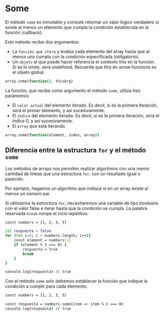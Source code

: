 # Some

El método `some` es inmutable y consiste retornar un valor lógico verdadero si existe al menos un elemento que cumpla la condición establecida en la función (callback).

Este método recibe dos argumentos:

* La `función que itera` y evalúa cada elemento del array hasta que al menos uno cumpla con la condición especificada (obligatorio).
* Un `objeto` al que puede hacer referencia el contexto this en la función. Si se lo omite, será undefined. Recuerde que this en arrow functions es el objeto global.

``` bash
array.some(function(), thisArg)
```

La función, que recibe como argumento el método `some`, utiliza tres parámetros:

* El `valor actual` del elemento iterado. Es decir, si es la primera iteración, será el primer elemento, y así sucesivamente.
* El `índice` del elemento iterado. Es decir, si es la primera iteración, será el índice 0, y así sucesivamente.
* El `array` que está iterando.

``` bash
array.some(function(element, index, array))
```

## Diferencia entre la estructura `for` y el método `some`

Los métodos de arrays nos permiten realizar algoritmos con una menor cantidad de líneas que una estructura `for`, con un resultado igual o parecido.

Por ejemplo, hagamos un algoritmo que indique si en un array existe al menos un número par.

Si utilizamos la estructura `for`, necesitaremos una variable de tipo booleana con el valor false e iterar hasta que la condición se cumpla. La palabra reservada `break` rompe el ciclo repetitivo.

``` bash
const numbers = [1, 2, 3, 5]

let respuesta = false
for (let i=0; i < numbers.length; i++){
    const element = numbers[i]
    if (element % 2 === 0) {
        respuesta = true
        break
    }
}

console.log(respuesta) // true
```

Con el método `some` solo debemos establecer la función que indique la condición a cumplir para cada elemento.

``` bash
const numbers = [1, 2, 3, 5]

const respuesta = numbers.some(item => item % 2 === 0)
console.log(respuesta) // true
```
